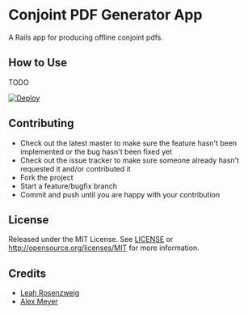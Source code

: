 # Conjoint PDF Generator App

A Rails app for producing offline conjoint pdfs.

## How to Use

TODO

[![Deploy](https://www.herokucdn.com/deploy/button.svg)](https://heroku.com/deploy)

## Contributing

* Check out the latest master to make sure the feature hasn't been implemented or the bug hasn't been fixed yet
* Check out the issue tracker to make sure someone already hasn't requested it and/or contributed it
* Fork the project
* Start a feature/bugfix branch
* Commit and push until you are happy with your contribution

## License

Released under the MIT License. See [LICENSE](LICENSE) or http://opensource.org/licenses/MIT for more information.

## Credits

* [Leah Rosenzweig](http://www.leahrrosenzweig.com)
* [Alex Meyer](https://twitter.com/alexcmeyer)


